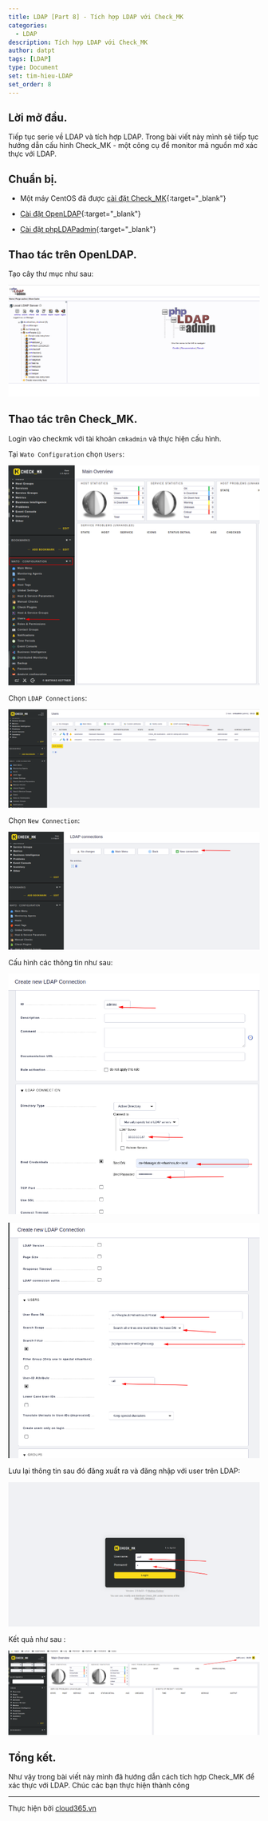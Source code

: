 ```yaml
---
title: LDAP [Part 8] - Tích hợp LDAP với Check_MK
categories:
  - LDAP
description: Tích hợp LDAP với Check_MK
author: datpt
tags: [LDAP]
type: Document
set: tim-hieu-LDAP
set_order: 8
---
```


## Lời mở đầu.

Tiếp tục serie về LDAP và tích hợp LDAP. Trong bài viết này mình sẽ tiếp tục hướng dẫn cấu hình Check_MK - một công cụ để monitor mã nguồn mở xác thực với LDAP.

## Chuẩn bị.

- Một máy CentOS đã được [cài đặt Check_MK](https://blog.cloud365.vn/monitor/check_mk-part1-Tong-quan-ve-checkmk-va-vai-dat/#3-cai-%C4%91at-check_mk-tren-centos-7){:target="_blank"}

- [Cài đặt OpenLDAP](https://blog.cloud365.vn/ldap/LDAP-part-2-cai-dat-ldap-centos-7/){:target="_blank"}

- [Cài đặt phpLDAPadmin](https://blog.cloud365.vn/ldap/LDAP-part-3-cai-dat-php-ldap-admin/){:target="_blank"}

## Thao tác trên OpenLDAP.

Tạo cây thư mục như sau:

![ldap-32](/images/img-ldap-datpt/ldap-32.png)

## Thao tác trên Check_MK.

Login vào checkmk với tài khoản `cmkadmin` và thực hiện cấu hình.

Tại `Wato Configuration` chọn `Users`:

![ldap-33](/images/img-ldap-datpt/ldap-33.png)

Chọn `LDAP Connections`:

![ldap-34](/images/img-ldap-datpt/ldap-34.png)

Chọn `New Connection`:

![ldap-35](/images/img-ldap-datpt/ldap-35.png)

Cấu hình các thông tin như sau:

![ldap-36](/images/img-ldap-datpt/ldap-36.png)

![ldap-37](/images/img-ldap-datpt/ldap-37.png)

Lưu lại thông tin sau đó đăng xuất ra và đăng nhập với user trên LDAP:

![ldap-38](/images/img-ldap-datpt/ldap-38.png)

Kết quả như sau :

![ldap-39](/images/img-ldap-datpt/ldap-39.png)

## Tổng kết.

Như vậy trong bài viết này mình đã hướng dẫn cách tích hợp Check_MK để xác thực với LDAP. Chúc các bạn thực hiện thành công

---

Thực hiện bởi <a href="https://cloud365.vn/" target="_blank">cloud365.vn</a>
